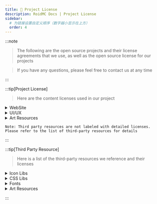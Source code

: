 ```yaml
---
title: 📝 Project License
description: RoidMC Docs | Project License
sidebar:
  # 为链接设置自定义顺序（数字越小显示在上方）
  order: 4
---
```


:::note

> The following are the open source projects and their license agreements that we use, as well as the open source license for our projects

> If you have any questions, please feel free to contact us at any time

:::



:::tip[Project License]

> Here are the content licenses used in our project

<details>
<summary>WebSite</summary>

- [RoidMC Wiki](https://github.com/roidmc/wiki) - [GPL V3 License](https://github.com/roidmc/wiki/blob/main/LICENSE) | [CC NC-BY-SA 4.0](https://creativecommons.org/licenses/by-nc-sa/4.0/)(Article Content)

</details>

<details>
<summary>UI/UX</summary>

- UniX UI - [HarmonyOS Sans] / [Google Material Icons]

</details>

<details>
<summary>Art Resources</summary>

- You do not have the right to use resources associated with RoidMC Studios without authorization
- For third-party resources within the images, please follow the specifications of the copyright holder and their license agreement, and we will only use their assets to the extent specified, and we will specifically label them as such
- Let's Go related content, we will comply with the [Agreement](https://ymzx.qq.com/cp/web20240319/index.shtml) and use the content within the scope of the regulations

</details>

```
Note: Third party resources are not labeled with detailed licenses. 
Please refer to the list of third-party resources for details
```

:::

:::tip[Third Party Resource]

> Here is a list of the third-party resources we reference and their licenses

<details>
<summary>Icon Libs</summary>

- [Google Material Icons](https://github.com/google/material-design-icons) - [Apache 2.0 License](https://github.com/google/material-design-icons/blob/master/LICENSE)
- [Fluent UI Emoji](https://github.com/microsoft/fluentui-emoji) / [Fluent UI Emoji Flat](https://github.com/microsoft/fluentui-emoji) - [MIT License](https://github.com/microsoft/fluentui-emoji/blob/main/LICENSE)
- [Line Awesome](https://github.com/icons8/line-awesome) - [Apache 2.0 License](https://www.apache.org/licenses/LICENSE-2.0)
- [unDraw](https://undraw.co) - [unDraw License](https://undraw.co/license)

</details>

<details>
<summary>CSS Libs</summary>

- [Animate.css](https://github.com/animate-css/animate.css) - [Hippocratic License](https://github.com/animate-css/animate.css/blob/main/LICENSE)
- [Tailwind CSS](https://github.com/tailwindcss/tailwindcss) - [MIT License](https://github.com/tailwindcss/tailwindcss/blob/master/LICENSE)

</details>

<details>
<summary>Fonts</summary>

- [HarmonyOS Sans] - [Font Info](https://www.hellofont.cn/font-detail?fontid=8738)
- [字体圈欣意冠黑体] - [Font Info](https://www.hellofont.cn/font-detail?fontid=8174)
- [Lovelo Line Bold] - [Font Info](https://www.hellofont.cn/font-detail?fontid=8347)

</details>

<details>
<summary>Art Resources</summary>

- [Kenney.nl](https://kenney.nl) - [Creative Commons CC0](https://creativecommons.org/publicdomain/zero/1.0/)

</details>

:::


<!-- 链接列表 -->
[Google Material Icons]: https://github.com/google/material-design-icons
[HarmonyOS Sans]: https://developer.huawei.com/consumer/cn/design/resource-V1/
[字体圈欣意冠黑体]: https://mp.weixin.qq.com/s/FH-vCByorpyIJRT-5BsqpA
[Lovelo Line Bold]: https://www.fontfabric.com/fonts/lovelo